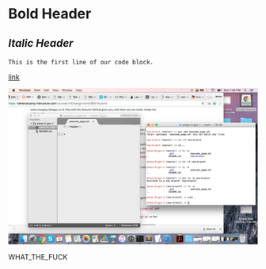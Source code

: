 # **Bold Header**

## *Italic Header*

    This is the first line of our code block.

[link](https://www.google.com)

![screenshot](GPS1.1ScreenShot.png "GPS1.1Work")

WHAT_THE_FUCK


